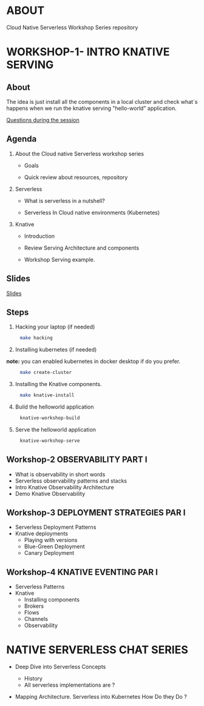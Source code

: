 # ABOUT

Cloud Native Serverless Workshop Series repository 
  
# WORKSHOP-1- INTRO KNATIVE SERVING

## About 

The idea is just install all the components in a local cluster and check what´s happens when we run the knative serving "hello-world" application. 

[Questions during the session](https://drive.google.com/file/d/15PvTVs3EBNVrUvA9TOfy37ImZ4-fQuCz/view?usp=sharing)

## Agenda 

  1. About the Cloud native Serverless workshop series
  
      * Goals
      
      * Quick review about resources, repository
      
  2. Serverless
  
      * What is serverless in a nutshell?
      
      * Serverless In Cloud native environments (Kubernetes)
      
  3. Knative
   
      * Introduction
      
      * Review Serving Architecture and components
      
      * Workshop Serving example.


## Slides 

[Slides](https://drive.google.com/file/d/109Hafm2MGuH72FyUNLuCKDDlpTQhxgQT/view?usp=sharing)

## Steps 

1. Hacking your laptop (if needed)

```sh
     make hacking
```

2. Installing kubernetes (if needed)

**note:** you can enabled kubernetes in docker desktop if do you prefer.

```sh
     make create-cluster
```

3. Installing the Knative components. 

```sh
     make knative-install
```

4. Build the helloworld application 

```sh
     knative-workshop-build
```

5. Serve the helloworld application 

```sh
     knative-workshop-serve
```

## Workshop-2 OBSERVABILITY PART I
   * What is observability in short words 
   * Serverless observability patterns and stacks 
   * Intro Knative Observability Architecture
   * Demo Knative Observability
   
## Workshop-3 DEPLOYMENT STRATEGIES PAR I
   * Serverless Deployment Patterns 
   * Knative deployments 
     * Playing with versions
     * Blue-Green Deployment
     * Canary Deployment
     
## Workshop-4 KNATIVE EVENTING PAR I
   * Serverless Patterns 
   * Knative  
     * Installing components
     * Brokers
     * Flows 
     * Channels
     * Observability
     
# NATIVE SERVERLESS CHAT SERIES
  * Deep Dive into Serverless Concepts
    * History
    * All serverless implementations are ?
     
  * Mapping Architecture. Serverless into Kubernetes How Do they Do ? 
  
